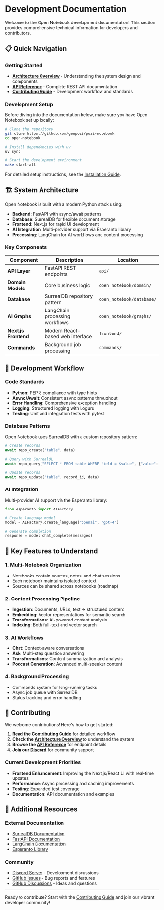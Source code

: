 # Development Documentation

Welcome to the Open Notebook development documentation! This section provides comprehensive technical information for developers and contributors.

## 📋 Quick Navigation

### Getting Started
- **[Architecture Overview](architecture.md)** - Understanding the system design and components
- **[API Reference](api-reference.md)** - Complete REST API documentation
- **[Contributing Guide](contributing.md)** - Development workflow and standards

### Development Setup
Before diving into the documentation below, make sure you have Open Notebook set up locally:

```bash
# Clone the repository
git clone https://github.com/genpozi/pozi-notebook
cd open-notebook

# Install dependencies with uv
uv sync

# Start the development environment
make start-all
```

For detailed setup instructions, see the [Installation Guide](../getting-started/installation.md).

## 🏗️ System Architecture

Open Notebook is built with a modern Python stack using:

- **Backend**: FastAPI with async/await patterns
- **Database**: SurrealDB for flexible document storage
- **Frontend**: Next.js for rapid UI development
- **AI Integration**: Multi-provider support via Esperanto library
- **Processing**: LangChain for AI workflows and content processing

### Key Components

| Component | Description | Location |
|-----------|-------------|----------|
| **API Layer** | FastAPI REST endpoints | `api/` |
| **Domain Models** | Core business logic | `open_notebook/domain/` |
| **Database** | SurrealDB repository pattern | `open_notebook/database/` |
| **AI Graphs** | LangChain processing workflows | `open_notebook/graphs/` |
| **Next.js Frontend** | Modern React-based web interface | `frontend/` |
| **Commands** | Background job processing | `commands/` |

## 🔧 Development Workflow

### Code Standards
- **Python**: PEP 8 compliance with type hints
- **Async/Await**: Consistent async patterns throughout
- **Error Handling**: Comprehensive exception handling
- **Logging**: Structured logging with Loguru
- **Testing**: Unit and integration tests with pytest

### Database Patterns
Open Notebook uses SurrealDB with a custom repository pattern:

```python
# Create records
await repo_create("table", data)

# Query with SurrealQL
await repo_query("SELECT * FROM table WHERE field = $value", {"value": "example"})

# Update records
await repo_update("table", record_id, data)
```

### AI Integration
Multi-provider AI support via the Esperanto library:

```python
from esperanto import AIFactory

# Create language model
model = AIFactory.create_language("openai", "gpt-4")

# Generate completion
response = model.chat_complete(messages)
```

## 🚀 Key Features to Understand

### 1. Multi-Notebook Organization
- Notebooks contain sources, notes, and chat sessions
- Each notebook maintains isolated context
- Sources can be shared across notebooks (roadmap)

### 2. Content Processing Pipeline
- **Ingestion**: Documents, URLs, text → structured content
- **Embedding**: Vector representations for semantic search
- **Transformations**: AI-powered content analysis
- **Indexing**: Both full-text and vector search

### 3. AI Workflows
- **Chat**: Context-aware conversations
- **Ask**: Multi-step question answering
- **Transformations**: Content summarization and analysis
- **Podcast Generation**: Advanced multi-speaker content

### 4. Background Processing
- Commands system for long-running tasks
- Async job queue with SurrealDB
- Status tracking and error handling

## 📝 Contributing

We welcome contributions! Here's how to get started:

1. **Read the [Contributing Guide](contributing.md)** for detailed workflow
2. **Check the [Architecture Overview](architecture.md)** to understand the system
3. **Browse the [API Reference](api-reference.md)** for endpoint details
4. **Join our [Discord](https://discord.gg/37XJPXfz2w)** for community support

### Current Development Priorities

- **Frontend Enhancement**: Improving the Next.js/React UI with real-time updates
- **Performance**: Async processing and caching improvements
- **Testing**: Expanded test coverage
- **Documentation**: API documentation and examples

## 📖 Additional Resources

### External Documentation
- [SurrealDB Documentation](https://surrealdb.com/docs)
- [FastAPI Documentation](https://fastapi.tiangolo.com/)
- [LangChain Documentation](https://python.langchain.com/)
- [Esperanto Library](https://github.com/lfnovo/esperanto)

### Community
- [Discord Server](https://discord.gg/37XJPXfz2w) - Development discussions
- [GitHub Issues](https://github.com/genpozi/pozi-notebook/issues) - Bug reports and features
- [GitHub Discussions](https://github.com/genpozi/pozi-notebook/discussions) - Ideas and questions

---

Ready to contribute? Start with the [Contributing Guide](contributing.md) and join our vibrant developer community!